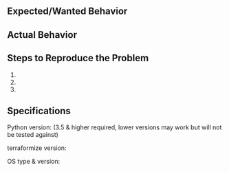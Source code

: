 ## Expected/Wanted Behavior


## Actual Behavior


## Steps to Reproduce the Problem

  1.
  2.
  3.

## Specifications

Python version: 
(3.5 & higher required, lower versions may work but will not be tested against)

terraformize version:

OS type & version:
